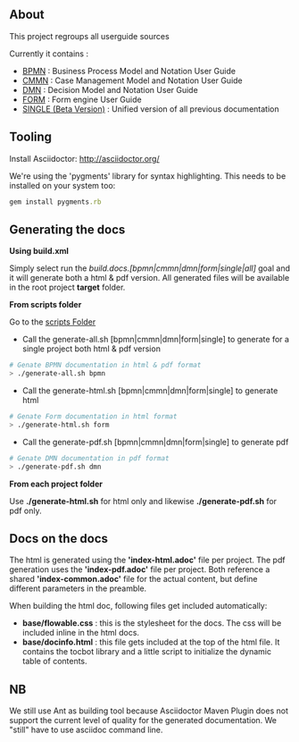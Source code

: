 About
-------

This project regroups all userguide sources

Currently it contains :

* [BPMN](/src/en/bpmn) : Business Process Model and Notation User Guide
* [CMMN](/src/en/cmmn) : Case Management Model and Notation User Guide
* [DMN](/src/en/dmn) : Decision Model and Notation User Guide
* [FORM](/src/en/form) : Form engine User Guide
* [SINGLE (Beta Version)](/src/en/single) : Unified version of all previous documentation

Tooling
-------

Install Asciidoctor: http://asciidoctor.org/

We're using the 'pygments' library for syntax highlighting. This needs to be installed on your system too: 
```ruby 
gem install pygments.rb 
```


Generating the docs
--------------------

**Using build.xml**

Simply select run the *build.docs.[bpmn|cmmn|dmn|form|single|all]* goal and it will generate both a html & pdf version.
All generated files will be available in the root project **target** folder.


**From scripts folder**

Go to the [scripts Folder](/scripts)
* Call the generate-all.sh [bpmn|cmmn|dmn|form|single] to generate for a single project both html & pdf version
```bash 
# Genate BPMN documentation in html & pdf format
> ./generate-all.sh bpmn
```
* Call the generate-html.sh [bpmn|cmmn|dmn|form|single] to generate html
```bash 
# Genate Form documentation in html format
> ./generate-html.sh form
```
* Call the generate-pdf.sh [bpmn|cmmn|dmn|form|single] to generate pdf
```bash 
# Genate DMN documentation in pdf format
> ./generate-pdf.sh dmn
```

**From each project folder**

Use **./generate-html.sh** for html only and likewise **./generate-pdf.sh** for pdf only.


Docs on the docs
----------------

The html is generated using the **'index-html.adoc'** file per project. The pdf generation uses the **'index-pdf.adoc'** file per project. Both reference a shared **'index-common.adoc'** file for the actual content, but define different parameters in the preamble.

When building the html doc, following files get included automatically:

* **base/flowable.css** : this is the stylesheet for the docs. The css will be included inline in the html docs.
* **base/docinfo.html** : this file gets included at the top of the html file. It contains the tocbot library and a little script to initialize the dynamic table of contents.


NB
-------
We still use Ant as building tool because Asciidoctor Maven Plugin does not support the current level of quality for the generated documentation. We "still" 
have to use asciidoc command line.
